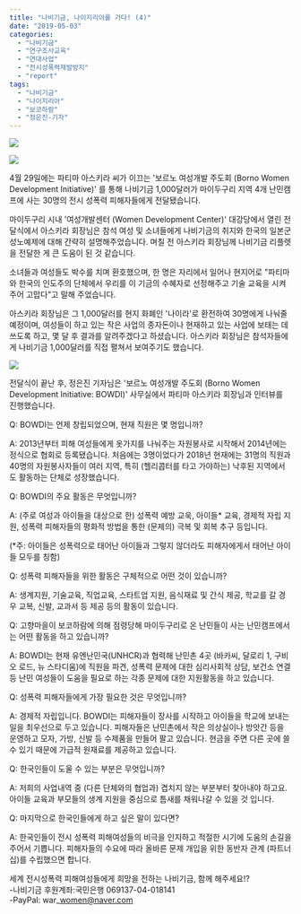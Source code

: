 ```yaml
---
title: "나비기금, 나이지리아를 가다! (4)"
date: "2019-05-03"
categories: 
  - "나비기금"
  - "연구조사교육"
  - "연대사업"
  - "전시성폭력재발방지"
  - "report"
tags: 
  - "나비기금"
  - "나이지리아"
  - "보코하람"
  - "정은진-기자"
---
```


![](http://womenandwar.net/kr/wp-content/uploads/2019/05/photo_2019-05-02_11-19-27.jpg)

![](http://womenandwar.net/kr/wp-content/uploads/2019/05/photo_2019-05-02_11-19-29.jpg)

4월 29일에는 파티마 아스키라 씨가 이끄는 '보르노 여성개발 주도회 (Borno Women Development Initiative)' 를 통해 나비기금 1,000달러가 마이두구리 지역 4개 난민캠프에 사는 30명의 전시 성폭력 피해자들에게 전달됐습니다.

마이두구리 시내 '여성개발센터 (Women Development Center)' 대강당에서 열린 전달식에서 아스키라 회장님은 참석 여성 및 소녀들에게 나비기금의 취지와 한국의 일본군 성노예제에 대해 간략히 설명해주었습니다. 며칠 전 아스키라 회장님께 나비기금 리플렛을 전달한 게 큰 도움이 된 것 같습니다.

소녀들과 여성들도 박수를 치며 환호했으며, 한 명은 자리에서 일어나 현지어로 "파티마와 한국의 인도주의 단체에서 우리를 이 기금의 수혜자로 선정해주고 기술 교육을 시켜주어 고맙다"고 말해 주었습니다.

아스키라 회장님은 그 1,000달러를 현지 화폐인 '나이라'로 환전하여 30명에게 나눠줄 예정이며, 여성들이 하고 있는 작은 사업의 종자돈이나 현재하고 있는 사업에 보태는 데 쓰도록 하고, 몇 달 후 결과를 알려주겠다고 하셨습니다. 아스키라 회장님은 참석자들에게 나비기금 1,000달러를 직접 펼쳐서 보여주기도 했습니다.

![](http://womenandwar.net/kr/wp-content/uploads/2019/05/099A3033A_LOWRES_1400_72dpi-1024x682.jpg)

전달식이 끝난 후, 정은진 기자님은 '보르노 여성개발 주도회 (Borno Women Development Initiative: BOWDI)' 사무실에서 파티마 아스키라 회장님과 인터뷰를 진행했습니다.

Q: BOWDI는 언제 창립되었으며, 현재 직원은 몇 명입니까?

A: 2013년부터 피해 여성들에게 옷가지를 나눠주는 자원봉사로 시작해서 2014년에는 정식으로 협회로 등록됐습니다. 처음에는 3명이었다가 2018년 현재에는 31명의 직원과 40명의 자원봉사자들이 여러 지역, 특히 (헬리콥터를 타고 가야하는) 낙후된 지역에서도 활동하는 단체로 성장했습니다.

Q: BOWDI의 주요 활동은 무엇입니까?

A: (주로 여성과 아이들을 대상으로 한) 성폭력 예방 교욱, 아이들\* 교육, 경제적 자립 지원, 성폭력 피해자들의 평화적 방법을 통한 (문제의) 극복 및 회복 추구 등입니다.

(\*주: 아이들은 성폭력으로 태어난 아이들과 그렇지 않더라도 피해자에게서 태어난 아이들 모두를 칭함)

Q: 성폭력 피해자들을 위한 활동은 구체적으로 어떤 것이 있습니까?

A: 생계지원, 기술교육, 직업교육, 스타트업 지원, 음식재료 및 간식 제공, 학교를 갈 경우 교복, 신발, 교과서 등 제공 등의 활동이 있습니다.

Q: 고향마을이 보코하람에 의해 점령당해 마이두구리로 온 난민들이 사는 난민캠프에서는 어떤 활동을 하고 있습니까?

A: BOWDI는 현재 유엔난민국(UNHCR)과 협력해 난민촌 4곳 (바카씨, 달로리 1, 구비오 로드, 뉴 스타디움)에 직원을 파견, 성폭력 문제에 대한 심리사회적 상담, 보건소 연결 등 난민 여성들이 도움을 필요로 하는 각종 문제에 대한 지원활동을 하고 있습니다.

Q: 성폭력 피해자들에게 가장 필요한 것은 무엇입니까?

A: 경제적 자립입니다. BOWDI는 피해자들이 장사를 시작하고 아이들을 학교에 보내는 일을 최우선으로 두고 있습니다. 피해자들은 난민촌에서 작은 의상실이나 방앗간 등을 운영하고 모자, 가방, 신발 등 수제품을 만들어 팔고 있습니다. 현금을 주면 다른 곳에 쓸 수 있기 때문에 가급적 원재료를 제공하고 있습니다.

Q: 한국인들이 도울 수 있는 부분은 무엇입니까?

A: 저희의 사업내역 중 (다른 단체와의 협업과) 겹치지 않는 부분부터 찾아내야 하고요. 아이들 교육과 부모들의 생계 지원을 중심으로 틈새를 채워나갈 수 있을 것 입니다.

Q: 마지막으로 한국인들에게 하고 싶은 말이 있다면?

A: 한국인들이 전시 성폭력 피해여성들의 비극을 인지하고 적절한 시기에 도움의 손길을 주어서 기쁩니다. 피해자들의 수요에 따라 올바른 문제 개입을 위한 동반자 관계 (파트너십)를 수립했으면 합니다.

세계 전시성폭력 피해여성들에게 희망을 전하는 나비기금, 함께 해주세요!?  
\-나비기금 후원계좌:국민은행 069137-04-018141  
\-PayPal: war\_women@naver.com
